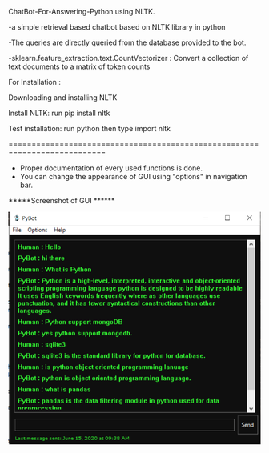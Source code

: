 ChatBot-For-Answering-Python using NLTK.

-a simple retrieval based chatbot based on NLTK library in python

-The queries are directly queried from the database provided to the bot.

-sklearn.feature_extraction.text.CountVectorizer : Convert a collection of text documents to a matrix of token counts

For Installation :

Downloading and installing NLTK

Install NLTK: run pip install nltk

Test installation: run python then type import nltk

===========================================================================

- Proper documentation of every used functions is done.
- You can change the appearance of GUI using "options" in navigation bar.

*****Screenshot of GUI ******

![ScreenShot](https://github.com/HarshitPatel25/Chatbot-using-NLTK/blob/master/ss.png)

